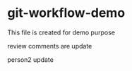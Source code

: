 # git-workflow-demo

This file is created for demo purpose

review comments are update

person2 update